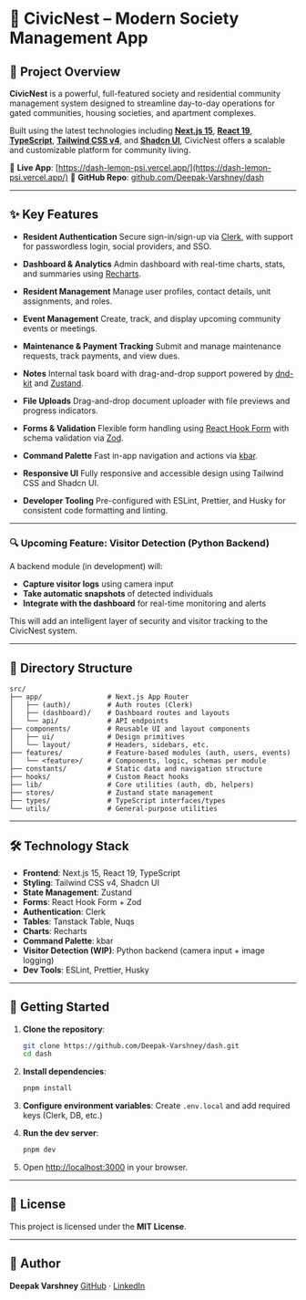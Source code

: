 # 🏡 CivicNest – Modern Society Management App

## 📘 Project Overview

**CivicNest** is a powerful, full-featured society and residential community management system designed to streamline day-to-day operations for gated communities, housing societies, and apartment complexes.

Built using the latest technologies including **[Next.js 15](https://nextjs.org/)**, **[React 19](https://react.dev/)**, **[TypeScript](https://www.typescriptlang.org/)**, **[Tailwind CSS v4](https://tailwindcss.com/)**, and **[Shadcn UI](https://ui.shadcn.com/)**, CivicNest offers a scalable and customizable platform for community living.

🔗 **Live App**: [https://dash-lemon-psi.vercel.app/](https://dash-lemon-psi.vercel.app/)
📂 **GitHub Repo**: [github.com/Deepak-Varshney/dash](https://github.com/Deepak-Varshney/dash)

---

## ✨ Key Features

* **Resident Authentication**
  Secure sign-in/sign-up via [Clerk](https://clerk.com), with support for passwordless login, social providers, and SSO.

* **Dashboard & Analytics**
  Admin dashboard with real-time charts, stats, and summaries using [Recharts](https://recharts.org/).

* **Resident Management**
  Manage user profiles, contact details, unit assignments, and roles.

* **Event Management**
  Create, track, and display upcoming community events or meetings.

* **Maintenance & Payment Tracking**
  Submit and manage maintenance requests, track payments, and view dues.

* **Notes**
  Internal task board with drag-and-drop support powered by [dnd-kit](https://dndkit.com/) and [Zustand](https://zustand-demo.pmnd.rs).

* **File Uploads**
  Drag-and-drop document uploader with file previews and progress indicators.

* **Forms & Validation**
  Flexible form handling using [React Hook Form](https://react-hook-form.com/) with schema validation via [Zod](https://zod.dev).

* **Command Palette**
  Fast in-app navigation and actions via [kbar](https://kbar.vercel.app/).

* **Responsive UI**
  Fully responsive and accessible design using Tailwind CSS and Shadcn UI.

* **Developer Tooling**
  Pre-configured with ESLint, Prettier, and Husky for consistent code formatting and linting.

---

### 🔍 Upcoming Feature: Visitor Detection (Python Backend)

A backend module (in development) will:

* **Capture visitor logs** using camera input
* **Take automatic snapshots** of detected individuals
* **Integrate with the dashboard** for real-time monitoring and alerts

This will add an intelligent layer of security and visitor tracking to the CivicNest system.

---

## 📁 Directory Structure

```plaintext
src/
├── app/                # Next.js App Router
│   ├── (auth)/         # Auth routes (Clerk)
│   ├── (dashboard)/    # Dashboard routes and layouts
│   └── api/            # API endpoints
├── components/         # Reusable UI and layout components
│   ├── ui/             # Design primitives
│   └── layout/         # Headers, sidebars, etc.
├── features/           # Feature-based modules (auth, users, events)
│   └── <feature>/      # Components, logic, schemas per module
├── constants/          # Static data and navigation structure
├── hooks/              # Custom React hooks
├── lib/                # Core utilities (auth, db, helpers)
├── stores/             # Zustand state management
├── types/              # TypeScript interfaces/types
└── utils/              # General-purpose utilities
```

---

## 🛠 Technology Stack

* **Frontend**: Next.js 15, React 19, TypeScript
* **Styling**: Tailwind CSS v4, Shadcn UI
* **State Management**: Zustand
* **Forms**: React Hook Form + Zod
* **Authentication**: Clerk
* **Tables**: Tanstack Table, Nuqs
* **Charts**: Recharts
* **Command Palette**: kbar
* **Visitor Detection (WIP)**: Python backend (camera input + image logging)
* **Dev Tools**: ESLint, Prettier, Husky

---

## 🚀 Getting Started

1. **Clone the repository**:

   ```bash
   git clone https://github.com/Deepak-Varshney/dash.git
   cd dash
   ```

2. **Install dependencies**:

   ```bash
   pnpm install
   ```

3. **Configure environment variables**:
   Create `.env.local` and add required keys (Clerk, DB, etc.)

4. **Run the dev server**:

   ```bash
   pnpm dev
   ```

5. Open [http://localhost:3000](http://localhost:3000) in your browser.

---

## 📄 License

This project is licensed under the **MIT License**.

---

## 👤 Author

**Deepak Varshney**
[GitHub](https://github.com/Deepak-Varshney) · [LinkedIn](https://www.linkedin.com/in/deepakvarshney-exe/)

